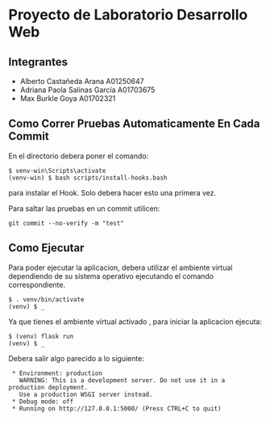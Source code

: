 # Proyecto de Laboratorio Desarrollo Web

## Integrantes
* Alberto Castañeda Arana A01250647
* Adriana Paola Salinas García A01703675
* Max Burkle Goya A01702321

## Como Correr Pruebas Automaticamente En Cada Commit
En el directorio debera poner el comando:
```
$ venv-win\Scripts\activate
(venv-win) $ bash scripts/install-hooks.bash
```
para instalar el Hook. Solo debera hacer esto una primera vez.

Para saltar las pruebas en un commit utilicen:
```
git commit --no-verify -m "test"
```

## Como Ejecutar
Para poder ejecutar la aplicacion, debera utilizar el ambiente virtual dependiendo de su sistema operativo ejecutando el comando correspondiente.

```
$ . venv/bin/activate
(venv) $ _
```

Ya que tienes el ambiente virtual activado , para iniciar la aplicacion ejecuta: 
```
$ (venv) flask run
(venv) $ _
```

Debera salir algo parecido a lo siguiente:
```
 * Environment: production
   WARNING: This is a development server. Do not use it in a production deployment.
   Use a production WSGI server instead.
 * Debug mode: off
 * Running on http://127.0.0.1:5000/ (Press CTRL+C to quit)
```
